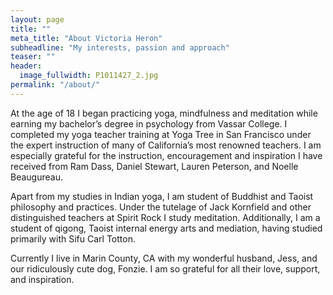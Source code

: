 ```yaml
---
layout: page
title: ""
meta_title: "About Victoria Heron"
subheadline: "My interests, passion and approach"
teaser: ""
header:
  image_fullwidth: P1011427_2.jpg
permalink: "/about/"
---
```


At the age of 18 I began practicing yoga, mindfulness and meditation  while earning my bachelor’s degree in psychology from Vassar College.  I completed my yoga teacher training at Yoga Tree in San Francisco under the expert instruction of many of California’s most renowned teachers. I am especially grateful for the instruction, encouragement and inspiration I have received from Ram Dass, Daniel Stewart, Lauren Peterson, and Noelle Beaugureau. 
 
Apart from my studies in Indian yoga, I am student of Buddhist and Taoist philosophy and practices. Under the tutelage of Jack Kornfield and other distinguished teachers at Spirit Rock I study meditation. Additionally, I am a student of qigong, Taoist internal energy arts and mediation, having studied primarily with Sifu Carl Totton.
 
Currently I live in Marin County, CA with my wonderful husband, Jess, and our ridiculously cute dog, Fonzie. I am so grateful for all their love, support, and inspiration. 
